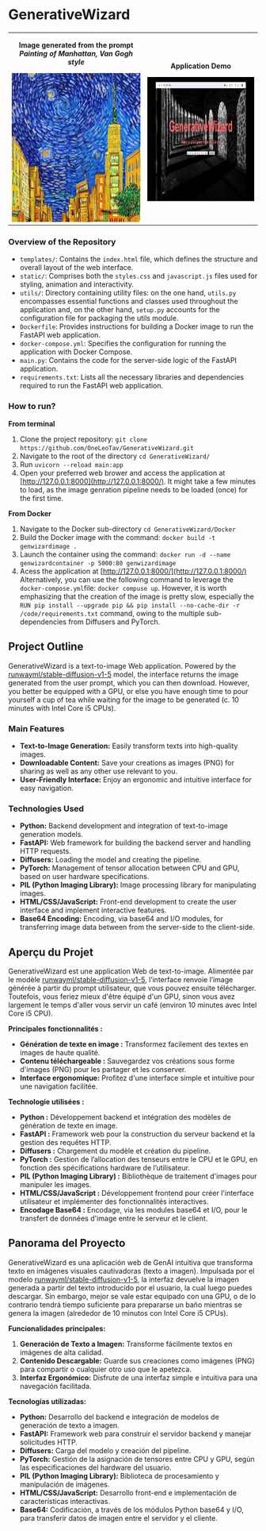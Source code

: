 # GenerativeWizard

<table align="center">
  <tr>
    <td align="center">
      <p font-size="8px"><b>Image generated from the prompt <i>Painting of Manhattan, Van Gogh style</i></b></p>
      <img src="images/Painting of Manhattan, Van Gogh style.png" alt="Sample Result" height="300" width="400" >
    </td>
    <td>
      <p align="center"><b>Application Demo</b></p>
      <img src="images/genwizard_gif.gif" alt="Demo" height="250"  width="400">
    </td>
  </tr>
</table>


### Overview of the Repository
- `templates/`: Contains the `index.html` file, which defines the structure and overall layout of the web interface.
- `static/`: Comprises both the `styles.css` and `javascript.js` files used for styling, animation and interactivity.
- `utils/`: Directory containing utility files: on the one hand, `utils.py` encompasses essential functions and classes used throughout the application and, on the other hand, `setup.py` accounts for the configuration file for packaging the utils module.
- `Dockerfile`: Provides instructions for building a Docker image to run the FastAPI web application.
- `docker-compose.yml`: Specifies the configuration for running the application with Docker Compose.
- `main.py`: Contains the code for the server-side logic of the FastAPI application.
- `requirements.txt`: Lists all the necessary libraries and dependencies required to run the FastAPI web application.


### How to run?
**From terminal**
1. Clone the project repository: `git clone https://github.com/OneLeoTav/GenerativeWizard.git`
2. Navigate to the root of the directory `cd GenerativeWizard/`
3. Run `uvicorn --reload main:app`
4. Open your preferred web brower and access the application at [http://127.0.0.1:8000](http://127.0.0.1:8000/). It might take a few minutes to load, as the image genration pipeline needs to be loaded (once) for the first time.

**From Docker**
1. Navigate to the Docker sub-directory `cd GenerativeWizard/Docker`
2. Build the Docker image with the command: `docker build -t genwizardimage .`
3. Launch the container using the command: `docker run -d --name genwizardcontainer -p 5000:80 genwizardimage`
4. Acess the application at [http://127.0.0.1:8000/](http://127.0.0.1:8000/)
Alternatively, you can use the following command to leverage the `docker-compose.yml`file: `docker compuse up`. However, it is worth emphasizing that the creation of the image is pretty slow, especially the `RUN pip install --upgrade pip && pip install --no-cache-dir -r /code/requirements.txt` command, owing to the multiple sub-dependencies from Diffusers and PyTorch.

## Project Outline
GenerativeWizard is a text-to-image Web application. Powered by the [runwayml/stable-diffusion-v1-5](https://huggingface.co/runwayml/stable-diffusion-v1-5) model, the interface returns the image generated from the user prompt, which you can then download. However, you better be equipped with a GPU, or else you have enough time to pour yourself a cup of tea while waiting for the image to be generated (c. 10 minutes with Intel Core i5 CPUs).


### Main Features
- **Text-to-Image Generation:** Easily transform texts into high-quality images.
- **Downloadable Content:** Save your creations as images (PNG) for sharing as well as any other use relevant to you.
- **User-Friendly Interface:** Enjoy an ergonomic and intuitive interface for easy navigation.

### Technologies Used
- **Python:** Backend development and integration of text-to-image generation models.
- **FastAPI:** Web framework for building the backend server and handling HTTP requests.
- **Diffusers:** Loading the model and creating the pipeline.
- **PyTorch:** Management of tensor allocation between CPU and GPU, based on user hardware specifications.
- **PIL (Python Imaging Library):** Image processing library for manipulating images.
- **HTML/CSS/JavaScript:** Front-end development to create the user interface and implement interactive features.
- **Base64 Encoding:** Encoding, via base64 and I/O modules, for transferring image data between from the server-side to the client-side.

## Aperçu du Projet
GenerativeWizard est une application Web de text-to-image. Alimentée par le modèle [runwayml/stable-diffusion-v1-5](https://huggingface.co/runwayml/stable-diffusion-v1-5), l’interface renvoie l’image générée à partir du prompt utilisateur, que vous pouvez ensuite télécharger. Toutefois, vous feriez mieux d'être équipé d'un GPU, sinon vous avez largement le temps d'aller vous servir un café (environ 10 minutes avec Intel Core i5 CPU).


**Principales fonctionnalités :**
- **Génération de texte en image :** Transformez facilement des textes en images de haute qualité.
- **Contenu téléchargeable :** Sauvegardez vos créations sous forme d'images (PNG) pour les partager et les conserver.
- **Interface ergonomique:** Profitez d'une interface simple et intuitive pour une navigation facilitée.

**Technologie utilisées :**
- **Python :** Développement backend et intégration des modèles de génération de texte en image.
- **FastAPI :** Framework web pour la construction du serveur backend et la gestion des requêtes HTTP.
- **Diffusers :** Chargement du modèle et création du pipeline.
- **PyTorch :** Gestion de l’allocation des tenseurs entre le CPU et le GPU, en fonction des spécifications hardware de l’utilisateur.
- **PIL (Python Imaging Library) :** Bibliothèque de traitement d'images pour manipuler les images.
- **HTML/CSS/JavaScript :** Développement frontend pour créer l'interface utilisateur et implémenter des fonctionnalités interactives.
- **Encodage Base64 :** Encodage, via les modules base64 et I/O, pour le transfert de données d'image entre le serveur et le client.


## Panorama del Proyecto
GenerativeWizard es una aplicación web de GenAI intuitiva que transforma texto en imágenes visuales cautivadoras (texto a imagen). Impulsada por el modelo [runwayml/stable-diffusion-v1-5](https://huggingface.co/runwayml/stable-diffusion-v1-5), la interfaz devuelve la imagen generada a partir del texto introducido por el usuario, la cual luego puedes descargar. Sin embargo, mejor se vale estar equipado con una GPU, o de lo contrario tendrá tiempo suficiente para prepararse un baño mientras se genera la imagen (alrededor de 10 minutos con Intel Core i5 CPUs).

**Funcionalidades principales:**
1. **Generación de Texto a Imagen:** Transforme fácilmente textos en imágenes de alta calidad.
2. **Contenido Descargable:** Guarde sus creaciones como imágenes (PNG) para compartir o cualquier otro uso que le apetezca.
3. **Interfaz Ergonómico:** Disfrute de una interfaz simple e intuitiva para una navegación facilitada.


**Tecnologías utilizadas:**
- **Python:** Desarrollo del backend e integración de modelos de generación de texto a imagen.
- **FastAPI:** Framework web para construir el servidor backend y manejar solicitudes HTTP.
- **Diffusers:** Carga del modelo y creación del pipeline.
- **PyTorch:** Gestión de la asignación de tensores entre CPU y GPU, según las especificaciones del hardware del usuario.
- **PIL (Python Imaging Library):** Biblioteca de procesamiento y manipulación de imágenes.
- **HTML/CSS/JavaScript:** Desarrollo front-end e implementación de características interactivas.
- **Base64:** Codificación, a través de los módulos Python base64 y I/O, para transferir datos de imagen entre el servidor y el cliente.

